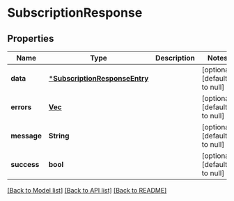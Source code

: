 # SubscriptionResponse

## Properties

| Name        | Type                                                           | Description | Notes                        |
| ----------- | -------------------------------------------------------------- | ----------- | ---------------------------- |
| **data**    | [***SubscriptionResponseEntry**](SubscriptionResponseEntry.md) |             | [optional] [default to null] |
| **errors**  | [**Vec<Error>**](Error.md)                                     |             | [optional] [default to null] |
| **message** | **String**                                                     |             | [optional] [default to null] |
| **success** | **bool**                                                       |             | [optional] [default to null] |

[[Back to Model list]](../README.md#documentation-for-models) [[Back to API list]](../README.md#documentation-for-api-endpoints) [[Back to README]](../README.md)
